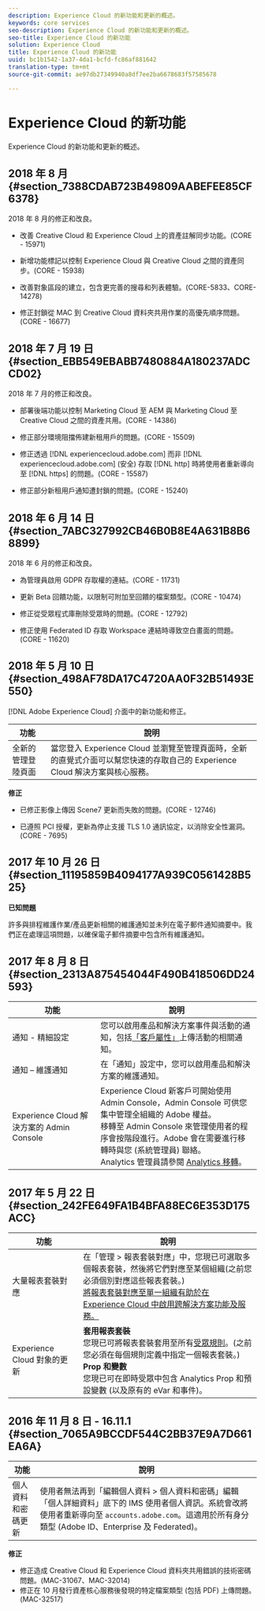 ```yaml
---
description: Experience Cloud 的新功能和更新的概述。
keywords: core services
seo-description: Experience Cloud 的新功能和更新的概述。
seo-title: Experience Cloud 的新功能
solution: Experience Cloud
title: Experience Cloud 的新功能
uuid: bc1b1542-1a37-4da1-bcfd-fc86af881642
translation-type: tm+mt
source-git-commit: ae97db27349940a8df7ee2ba6678683f57585678

---
```



# Experience Cloud 的新功能

Experience Cloud 的新功能和更新的概述。

## 2018 年 8 月 {#section_7388CDAB723B49809AABEFEE85CF6378}

2018 年 8 月的修正和改良。

* 改善 Creative Cloud 和 Experience Cloud 上的資產註解同步功能。(CORE - 15971)

* 新增功能標記以控制 Experience Cloud 與 Creative Cloud 之間的資產同步。(CORE - 15938)

* 改善對象區段的建立，包含更完善的搜尋和列表體驗。(CORE-5833、CORE-14278)
* 修正封鎖從 MAC 到 Creative Cloud 資料夾共用作業的高優先順序問題。(CORE - 16677)


## 2018 年 7 月 19 日 {#section_EBB549EBABB7480884A180237ADCCD02}

2018 年 7 月的修正和改良。

* 部署後端功能以控制 Marketing Cloud 至 AEM 與 Marketing Cloud 至 Creative Cloud 之間的資產共用。(CORE - 14386)

* 修正部分環境阻擋佈建新租用戶的問題。(CORE - 15509)

* 修正透過 [!DNL experiencecloud.adobe.com] 而非 [!DNL experiencecloud.adobe.com] (安全) 存取 [!DNL http] 時將使用者重新導向至 [!DNL https] 的問題。(CORE - 15587)

* 修正部分新租用戶通知遭封鎖的問題。(CORE - 15240)


## 2018 年 6 月 14 日 {#section_7ABC327992CB46B0B8E4A631B8B68899}

2018 年 6 月的修正和改良。

* 為管理員啟用 GDPR 存取權的連結。(CORE - 11731)

* 更新 Beta 回饋功能，以限制可附加至回饋的檔案類型。(CORE - 10474)

* 修正從受眾程式庫刪除受眾時的問題。(CORE - 12792)

* 修正使用 Federated ID 存取 Workspace 連結時導致空白畫面的問題。(CORE - 11620)

## 2018 年 5 月 10 日 {#section_498AF78DA17C4720AA0F32B51493E550}

[!DNL Adobe Experience Cloud] 介面中的新功能和修正。

| 功能 | 說明 |
|--- |--- |
| 全新的管理登陸頁面 | 當您登入 Experience Cloud 並瀏覽至管理頁面時，全新的直覺式介面可以幫您快速的存取自己的 Experience Cloud 解決方案與核心服務。 |
**修正**

* 已修正影像上傳因 Scene7 更新而失敗的問題。(CORE - 12746)

* 已遵照 PCI 授權，更新為停止支援 TLS 1.0 通訊協定，以消除安全性漏洞。(CORE - 7695)


## 2017 年 10 月 26 日 {#section_11195859B4094177A939C0561428B525}

**已知問題**

許多與排程維護作業/產品更新相關的維護通知並未列在電子郵件通知摘要中。我們正在處理這項問題，以確保電子郵件摘要中包含所有維護通知。

## 2017 年 8 月 8 日 {#section_2313A875454044F490B418506DD24593}

| 功能 | 說明 |
|--- |--- |
| 通知 - 精細設定 | 您可以啟用產品和解決方案事件與活動的通知，包括[「客戶屬性」](../attributes/attributes.md)上傳活動的相關通知。        |
| 通知 – 維護通知 | 在「通知」設定中，您可以啟用產品和解決方案的維護通知。 |
| Experience Cloud 解決方案的 Admin Console | Experience Cloud 新客戶可開始使用 Admin Console，Admin Console 可供您集中管理全組織的 Adobe 權益。<br>移轉至 Admin Console 來管理使用者的程序會按階段進行。Adobe 會在需要進行移轉時與您 (系統管理員) 聯絡。<br>Analytics 管理員請參閱 [Analytics 移轉](https://docs.adobe.com/content/help/en/analytics/admin/user-product-management/user-management/migrate-users/c-migration-tool.html)。 |

## 2017 年 5 月 22 日 {#section_242FE649FA1B4BFA88EC6E353D175ACC}

| 功能 | 說明 |
|--- |--- |
| 大量報表套裝對應 | 在「管理 &gt; 報表套裝對應」中，您現已可選取多個報表套裝，然後將它們對應至某個組織(之前您必須個別對應這些報表套裝。)<br>[將報表套裝對應至單一組織有助於在 Experience Cloud 中啟用跨解決方案功能及服務。](../core-services/core-services.md) |
| Experience Cloud 對象的更新 | **套用報表套裝**<br>您現已可將報表套裝套用至所有[受眾規則](../audience-library/t-audience-create.md)。(之前您必須在每個規則定義中指定一個報表套裝。)<br>**Prop 和變數**<br>您現已可在即時受眾中包含 Analytics Prop 和預設變數 (以及原有的 eVar 和事件)。 |

## 2016 年 11 月 8 日 - 16.11.1 {#section_7065A9BCCDF544C2BB37E9A7D661EA6A}

| 功能 | 說明 |
|--- |--- |
| 個人資料和密碼更新 | 使用者無法再到「編輯個人資料 &gt; 個人資料和密碼」編輯「個人詳細資料」底下的 IMS 使用者個人資訊。系統會改將使用者重新導向至 `accounts.adobe.com`。這適用於所有身分類型 (Adobe ID、Enterprise 及 Federated)。        |

**修正**

* 修正造成 Creative Cloud 和 Experience Cloud 資料夾共用錯誤的技術密碼問題。(MAC-31067、MAC-32014)
* 修正在 10 月發行資產核心服務後發現的特定檔案類型 (包括 PDF) 上傳問題。(MAC-32517)

